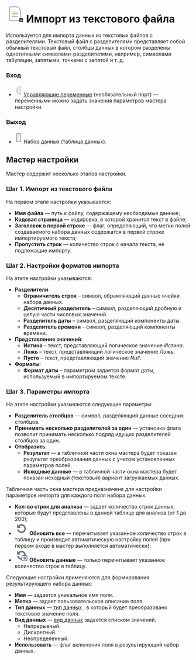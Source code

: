 # ![Текст](../../images/icons/vendors/importtextfile.svg) Импорт из текстового файла

Используется для импорта данных из текстовых файлов c разделителями. Текстовый файл с разделителями представляет собой обычный текстовый файл, столбцы данных в котором разделены однотипными символами-разделителями, например, символами табуляции, запятыми, точками с запятой и т. д.

### Вход

* ![Управляющие переменные](../../images/icons/ports/optional_input_variable_inactive.svg) [Управляющие переменные](../../scenario/variables/control-variables.md) (необязательный порт) — переменными можно задать значения параметров мастера настройки.

### Выход

* ![Набор данных](../../images/icons/ports/input_table_inactive.svg) Набор данных (таблица данных).

## Мастер настройки

Мастер содержит несколько этапов настройки.

### Шаг 1. Импорт из текстового файла

На первом этапе настройки указывается:

* **Имя файла** — путь к файлу, содержащему необходимые данные;
* **Кодовая страница** — кодировка, в которой хранится текст в файле;
* **Заголовок в первой строке** — флаг, определяющий, что метки полей создаваемого набора данных содержатся в первой строке импортируемого текста;
* **Пропустить строк** — количество строк с начала текста, не подлежащие импорту.

### Шаг 2. Настройки форматов импорта

На этапе настройки указываются:

* **Разделители**:
  * **Ограничитель строк** – символ, обрамляющий данные ячейки набора данных.
  * **Десятичный разделитель** – символ, разделяющий дробную и целую части числовых значений.
  * **Разделитель даты** – символ, разделяющий компоненты даты.
  * **Разделитель времени** – символ, разделяющий компоненты времени.
* **Представление значений**:
  * **Истина** – текст, представляющий логическое значение *Истина*.
  * **Ложь** – текст, представляющий логическое значение *Ложь*.
  * **Пусто** – текст, представляющий значение *Null*.
* **Форматы**:
  * **Формат даты** – параметром задается формат даты, используемый в импортируемом тексте.

### Шаг 3. Параметры импорта

На этапе настройки указываются следующие параметры:

* **Разделитель столбцов** — символ, разделяющий данные соседних столбцов.
* **Принимать несколько разделителей за один** — установка флага позволит принимать несколько подряд идущих разделителей столбцов за один.
* **Отобразить**:
  * **Результат** — в табличной части окна мастера будет показан результат преобразования данных с учетом установленных параметров полей.
  * **Исходные данные** — в табличной части окна мастера будет показан исходный (текстовый) вариант загружаемых данных.

Табличная часть окна мастера предназначена для настройки параметров импорта для каждого поля набора данных.

* **Кол-во строк для анализа** — задает количество строк данных, которые будут представлены в данной таблице для анализа (от 1 до 200);
* ![Обновить все](../../images/icons/toolbar-controls/refresh_default.svg) **Обновить все** — перечитывает указанное количество строк в таблицу и производит автоматическую настройку полей (при первом входе в мастер выполняется автоматически);
* ![Обновить данные](../../images/icons/toolbar-controls/refresh-data_default.svg) **Обновить данные** — только перечитывает указанное количество строк в таблицу.

Следующие настройки применяются для формирования результирующего набора данных:

* **Имя** — задается уникальное имя поля.
* **Метка** — задает пользовательское описание поля.
* **Тип данных** — [тип данных](../../data/datatype.md) , в который будет преобразовано текстовое значение поля.
* **Вид данных** — [вид данных](../../data/datakind.md) задается списком значений.
  * Непрерывный.
  * Дискретный.
  * Неопределенный.
* **Использовать** — флаг включения поля в результирующий набор данных.

